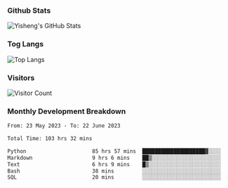 ### Github Stats
![Yisheng's GitHub Stats](https://github-readme-stats-9qabuvhk1-gongyisheng.vercel.app/api?username=gongyisheng&count_private=true&show_icons=true)
### Tog Langs
![Top Langs](https://github-readme-stats-9qabuvhk1-gongyisheng.vercel.app/api/top-langs/?username=gongyisheng&layout=compact)
### Visitors
![Visitor Count](https://profile-counter.glitch.me/gongyisheng/count.svg)
### Monthly Development Breakdown
<!--START_SECTION:waka-->

```txt
From: 23 May 2023 - To: 22 June 2023

Total Time: 103 hrs 32 mins

Python                     85 hrs 57 mins  ████████████████████▓░░░░   83.03 %
Markdown                   9 hrs 6 mins    ██▒░░░░░░░░░░░░░░░░░░░░░░   08.80 %
Text                       6 hrs 9 mins    █▒░░░░░░░░░░░░░░░░░░░░░░░   05.94 %
Bash                       38 mins         ░░░░░░░░░░░░░░░░░░░░░░░░░   00.62 %
SQL                        20 mins         ░░░░░░░░░░░░░░░░░░░░░░░░░   00.33 %
```

<!--END_SECTION:waka-->
